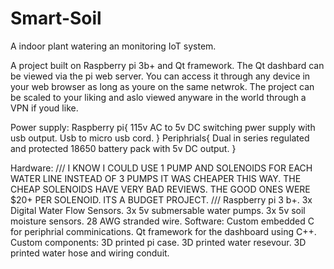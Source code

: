 # Smart-Soil
A indoor plant watering an monitoring IoT system.



A project built on Raspberry pi 3b+ and Qt framework. The Qt dashbard can be viewed via the pi web server. You can access it through any device in your web browser as long as youre on the same netwrok. The project can be scaled to your liking and aslo viewed anyware in the world through a VPN if youd like.


Power supply:
    Raspberry pi{
        115v AC to 5v DC switching pwer supply with usb output.
        Usb to micro usb cord.
  }
  Periphrials{
        Dual in series regulated and protected 18650 battery pack with 5v DC output.
  }

Hardware:
    ///  I KNOW I COULD USE 1 PUMP AND SOLENOIDS FOR EACH WATER LINE INSTEAD OF 3 PUMPS
    IT WAS CHEAPER THIS WAY. THE CHEAP SOLENOIDS HAVE VERY BAD REVIEWS. THE GOOD ONES WERE $20+ PER SOLENOID.
    ITS A BUDGET PROJECT.
    ///
    Raspberry pi 3 b+.
    3x Digital Water Flow Sensors.
    3x 5v submersable water pumps.
    3x 5v soil moisture sensors.
    28 AWG stranded wire.
Software:
    Custom embedded C for periphrial comminications.
    Qt framework for the dashboard using C++.
Custom components:
    3D printed pi case.
    3D printed water resevour.
    3D printed water hose and wiring conduit.
